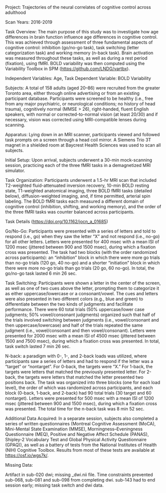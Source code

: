 Project: Trajectories of the neural correlates of cognitive control across adulthood 

Scan Years: 2016-2019

Task Overview: The main purpose of this study was to investigate how age differences in brain function influence age differences in cognitive control. This was achieved through assessment of three fundamental aspects of cognitive control: inhibition (go/no-go task), task switching (letter categorization task) and working memory (n-back task). Brain activation was measured throughout these tasks, as well as during a rest period (fixation), using fMRI. BOLD variability was then computed using the Variability Toolbox in SPM (https://github.com/LNDG/vartbx). 

Independent Variables: Age, Task
Dependent Variable: BOLD Variability 

Subjects: A total of 158 adults (aged 20–86) were recruited from the greater Toronto area, either through online advertising or from an existing participant database. Participants were screened to be healthy (i.e., free from any major psychiatric, or neurological conditions; no history of head trauma), cognitively normal (MMSE > 26), right-handed, fluent English speakers, with normal or corrected-to-normal vision (at least 20/30) and if necessary, vision was corrected using MRI-compatible lenses during scanning.

Apparatus: Lying down in an MRI scanner, participants viewed and followed task prompts on a screen through a head coil mirror. A Siemens Trio 3T magnet in a shielded room at Baycrest Health Sciences was used to scan all subjects.

Initial Setup: Upon arrival, subjects underwent a 30-min mock-scanning session, practicing each of the three fMRI tasks in a demagnetized MRI simulator. 

Task Organization: Participants underwent a 1.5-hr MRI scan that included T2-weighted fluid-attenuated inversion recovery, 10-min BOLD resting state, T1-weighted anatomical imaging, three BOLD fMRI tasks (detailed below), diffusion-weighted imaging, and, if time permitted, arterial spin labeling. The BOLD fMRI tasks each measured a different domain of cognitive control (inhibition, shifting, and working memory), and the order of the three fMRI tasks was counter balanced across participants.

Task Details (https://doi.org/10.1162/jocn_a_01685)

Go/No-Go: Participants were presented with a series of letters and told to respond (i.e., go) when they saw the letter “X” and not respond (i.e., no-go) for all other letters. Letters were presented for 400 msec with a mean ISI of 1200 msec (jittered between 900 and 1500 msec), during which a fixation cross was presented. The task had two blocks (with the order randomized across participants): an “inhibition” block in which there were more go trials than no-go trials (120 go, 40 no-go) and a shorter “initiation” block in which there were more no-go trials than go trials (20 go, 60 no-go). In total, the go/no-go task lasted 6 min 26 sec.

Task Switching: Participants were shown a letter in the center of the screen, as well as one of two cues above the letter, prompting them to categorize it as either uppercase/lowercase or a consonant/vowel. The cues and letters were also presented in two different colors (e.g., blue and green) to differentiate between the two kinds of judgments and facilitate performance. There were 60 total trials (50% uppercase/lower case judgments; 50% vowel/consonant judgments) organized such that half of the trials involved switching between judgments (i.e., vowel/consonant and then uppercase/lowercase) and half of the trials repeated the same judgment (i.e., vowel/consonant and then vowel/consonant). Letters were presented for 2000 msec with a mean ISI of 4500 msec (jittered between 1500 and 7500 msec), during which a fixation cross was presented. In total, task switch lasted 7 min 26 sec.

N-back: a paradigm with 0-, 1-, and 2-back loads was utilized, where participants saw a series of letters and had to respond if the letter was a “target” or “nontarget”. For 0-back, the targets were “X.” For 1-back, the targets were letters that matched the previously presented letter. For 2-back, the targets were letters that matched the letter presented two positions back. The task was organized into three blocks (one for each load level), the order of which was randomized across participants, and each block (0-back, 1-back, and 2-back) had 90 total trials (30 target and 60 nontarget). Letters were presented for 500 msec with a mean ISI of 1200 msec (jittered between 900 and 1500 msec), during which a fixation cross was presented. The total time for the n-back task was 8 min 52 sec.

Additional Data Acquired: In a separate session, subjects also completed a series of written questionnaires (Montreal Cognitive Assessment (MoCA), Mini-Mental State Examination (MMSE), Morningness–Eveningness Questionnaire (MEQ), Positive and Negative Affect Schedule (PANAS), Shipley-2 Vocabulary Test and Global Physical Activity Questionnaire (GPAQ)), as well as a battery of tests from the National Institutes of Health (NIH) Cognitive Toolbox. Results from most of these tests are available at https://osf.io/wgs7k/. 

Missing Data: 

Artifact in sub-020 dwi; missing _dwi.nii file. 
Time constraints prevented sub-068, sub-081 and sub-098 from completing dwi.
sub-143 had to end session early; missing task switch and dwi data. 
